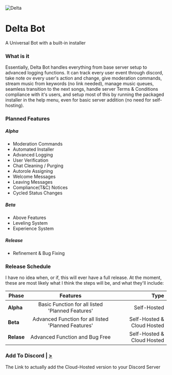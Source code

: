 ![Delta](https://cdn.discordapp.com/avatars/481923206848970803/394817ba790d2fbb9c36715a7ec00576.png)


# Delta Bot
A Universal Bot with a built-in installer

### What is it
Essentially, Delta Bot handles everything from base server setup to advanced logging functions. It can track every user event through discord, take note ov every user's action and change, give moderation commands, stream music from keywords (no link needed), manage music queues, seamless transition to the next songs, handle server Terms & Conditions compliance with it's users, and setup most of this by running the packaged installer in the help menu, even for basic server addition (no need for self-hosting).

### Planned Features
##### Alpha
* Moderation Commands
* Automated Installer
* Advanced Logging
* User Verification
* Chat Cleaning / Purging
* Autorole Assigning
* Welcome Messages
* Leaving Messages
* Compliance(T&C) Notices
* Cycled Status Changes
##### Beta
* Above Features
* Leveling System
* Experience System
##### Release
* Refinement & Bug Fixing


### Release Schedule
I have no idea when, or if, this will ever have a full release. At the moment, these are most likely what I think the steps will be, and what they'll include:

| Phase         | Features      | Type  |
| ------------- |:-------------:| -----:|
| **Alpha**      | Basic Function for all listed 'Planned Features' | Self-Hosted |
| **Beta**       | Advanced Function for all listed 'Planned Features' | Self-Hosted & Cloud Hosted |
| **Relase**     | Advanced Function and Bug Free | Self-Hosted & Cloud Hosted |

### Add To Discord | [>](https://discordapp.com/oauth2/authorize?client_id=481923206848970803&scope=bot&permissions=8/)
The Link to actually add the Cloud-Hosted version to your Discord Server
